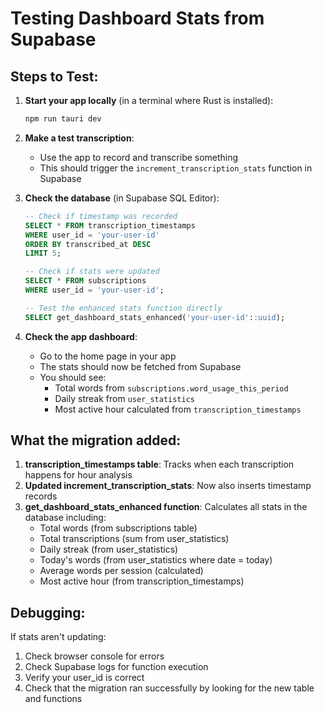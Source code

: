 # Testing Dashboard Stats from Supabase

## Steps to Test:

1. **Start your app locally** (in a terminal where Rust is installed):
   ```bash
   npm run tauri dev
   ```

2. **Make a test transcription**:
   - Use the app to record and transcribe something
   - This should trigger the `increment_transcription_stats` function in Supabase

3. **Check the database** (in Supabase SQL Editor):
   ```sql
   -- Check if timestamp was recorded
   SELECT * FROM transcription_timestamps 
   WHERE user_id = 'your-user-id' 
   ORDER BY transcribed_at DESC 
   LIMIT 5;

   -- Check if stats were updated
   SELECT * FROM subscriptions 
   WHERE user_id = 'your-user-id';

   -- Test the enhanced stats function directly
   SELECT get_dashboard_stats_enhanced('your-user-id'::uuid);
   ```

4. **Check the app dashboard**:
   - Go to the home page in your app
   - The stats should now be fetched from Supabase
   - You should see:
     - Total words from `subscriptions.word_usage_this_period`
     - Daily streak from `user_statistics`
     - Most active hour calculated from `transcription_timestamps`

## What the migration added:

1. **transcription_timestamps table**: Tracks when each transcription happens for hour analysis
2. **Updated increment_transcription_stats**: Now also inserts timestamp records
3. **get_dashboard_stats_enhanced function**: Calculates all stats in the database including:
   - Total words (from subscriptions table)
   - Total transcriptions (sum from user_statistics)
   - Daily streak (from user_statistics)
   - Today's words (from user_statistics where date = today)
   - Average words per session (calculated)
   - Most active hour (from transcription_timestamps)

## Debugging:

If stats aren't updating:
1. Check browser console for errors
2. Check Supabase logs for function execution
3. Verify your user_id is correct
4. Check that the migration ran successfully by looking for the new table and functions
